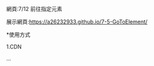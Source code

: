 網頁:7/12 前往指定元素

展示網頁:https://a26232933.github.io/7-5-GoToElement/

*使用方式

1.CDN

...
<script src="https://a26232933.github.io/7-5-GoToElement.js">
...

2.添加屬性

...
data-gte-target="目標 ID"
data-gte-offset="位移 上方空間"
...

3.添加目標 ID

...
<div id ="目標 ID"><div>
...  